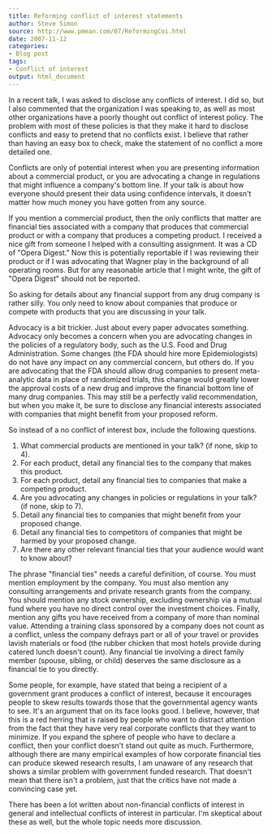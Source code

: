 ```yaml
---
title: Reforming conflict of interest statements
author: Steve Simon
source: http://www.pmean.com/07/ReformingCoi.html
date: 2007-11-12
categories:
- Blog post
tags:
- Conflict of interest
output: html_document
---
```

In a recent talk, I was asked to disclose any conflicts of interest. I
did so, but I also commented that the organization I was speaking to, as
well as most other organizations have a poorly thought out conflict of
interest policy. The problem with most of these policies is that they
make it hard to disclose conflicts and easy to pretend that no conflicts
exist. I believe that rather than having an easy box to check, make the
statement of no conflict a more detailed one.

Conflicts are only of potential interest when you are presenting
information about a commercial product, or you are advocating a change
in regulations that might influence a company's bottom line. If your
talk is about how everyone should present their data using confidence
intervals, it doesn't matter how much money you have gotten from any
source.

If you mention a commercial product, then the only conflicts that matter
are financial ties associated with a company that produces that
commercial product or with a company that produces a competing product.
I received a nice gift from someone I helped with a consulting
assignment. It was a CD of "Opera Digest." Now this is potentially
reportable if I was reviewing their product or if I was advocating that
Wagner play in the background of all operating rooms. But for any
reasonable article that I might write, the gift of "Opera Digest"
should not be reported.

So asking for details about any financial support from any drug company
is rather silly. You only need to know about companies that produce or
compete with products that you are discussing in your talk.

Advocacy is a bit trickier. Just about every paper advocates something.
Advocacy only becomes a concern when you are advocating changes in the
policies of a regulatory body, such as the U.S. Food and Drug
Administration. Some changes (the FDA should hire more Epidemiologists)
do not have any impact on any commercial concern, but others do. If you
are advocating that the FDA should allow drug companies to present
meta-analytic data in place of randomized trials, this change would
greatly lower the approval costs of a new drug and improve the financial
bottom line of many drug companies. This may still be a perfectly valid
recommendation, but when you make it, be sure to disclose any financial
interests associated with companies that might benefit from your
proposed reform.

So instead of a no conflict of interest box, include the following
questions.

1.  What commercial products are mentioned in your talk? (if none, skip
    to 4).
2.  For each product, detail any financial ties to the company that
    makes this product.
3.  For each product, detail any financial ties to companies that make a
    competing product.
4.  Are you advocating any changes in policies or regulations in your
    talk? (if none, skip to 7).
5.  Detail any financial ties to companies that might benefit from your
    proposed change.
6.  Detail any financial ties to competitors of companies that might be
    harmed by your proposed change.
7.  Are there any other relevant financial ties that your audience would
    want to know about?

The phrase "financial ties" needs a careful definition, of course. You
must mention employment by the company. You must also mention any
consulting arrangements and private research grants from the company.
You should mention any stock ownership, excluding ownership via a mutual
fund where you have no direct control over the investment choices.
Finally, mention any gifts you have received from a company of more than
nominal value. Attending a training class sponsored by a company does
not count as a conflict, unless the company defrays part or all of your
travel or provides lavish materials or food (the rubber chicken that
most hotels provide during catered lunch doesn't count). Any financial
tie involving a direct family member (spouse, sibling, or child)
deserves the same disclosure as a financial tie to you directly.

Some people, for example, have stated that being a recipient of a
government grant produces a conflict of interest, because it encourages
people to skew results towards those that the governmental agency wants
to see. It's an argument that on its face looks good. I believe,
however, that this is a red herring that is raised by people who want to
distract attention from the fact that they have very real corporate
conflicts that they want to minimize. If you expand the sphere of people
who have to declare a conflict, then your conflict doesn't stand out
quite as much. Furthermore, although there are many empirical examples
of how corporate financial ties can produce skewed research results, I
am unaware of any research that shows a similar problem with government
funded research. That doesn't mean that there isn't a problem, just
that the critics have not made a convincing case yet.

There has been a lot written about non-financial conflicts of interest
in general and intellectual conflicts of interest in particular. I'm
skeptical about these as well, but the whole topic needs more
discussion.
